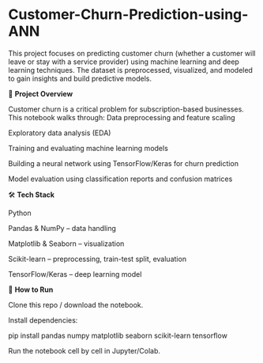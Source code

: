 # Customer-Churn-Prediction-using-ANN
This project focuses on predicting customer churn (whether a customer will leave or stay with a service provider) using machine learning and deep learning techniques. The dataset is preprocessed, visualized, and modeled to gain insights and build predictive models.

📌 **Project Overview**

Customer churn is a critical problem for subscription-based businesses. This notebook walks through:
Data preprocessing and feature scaling

Exploratory data analysis (EDA)

Training and evaluating machine learning models

Building a neural network using TensorFlow/Keras for churn prediction

Model evaluation using classification reports and confusion matrices


🛠️ **Tech Stack**

Python

Pandas & NumPy – data handling

Matplotlib & Seaborn – visualization

Scikit-learn – preprocessing, train-test split, evaluation

TensorFlow/Keras – deep learning model

🚀 **How to Run**

Clone this repo / download the notebook.

Install dependencies:

pip install pandas numpy matplotlib seaborn scikit-learn tensorflow

Run the notebook cell by cell in Jupyter/Colab.
